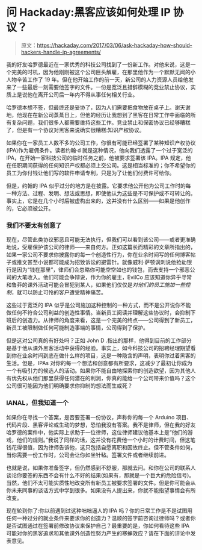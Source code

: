# 问 Hackaday:黑客应该如何处理 IP 协议？

> 原文：<https://hackaday.com/2017/03/06/ask-hackaday-how-should-hackers-handle-ip-agreements/>

我的好友哈罗德最近在一家优秀的科技公司找到了一份新工作。对他来说，这是一个完美的时机，因为他刚刚被这个公司巨头解雇，在那里他作为一个默默无闻的小人物辛苦工作了 19 年。但在他开始工作的前一天，新公司的人力资源人员给他发来了一些最后一刻需要他签字的文件。一份是宽泛且措辞模糊的竞业禁止协议，实质上是说他在离开公司后一年内不得从事任何相关行业。

哈罗德本想不签，但最终还是妥协了，因为人们需要把食物放在桌子上。谢天谢地，他现在在新公司蒸蒸日上，但他的经历让我想到了黑客在日常工作中面临的所有复杂问题，我们很多人都需要维持这些工作。竞业禁止和保密协议已经够糟糕了，但是有一个协议对黑客来说确实很糟糕:知识产权协议。

如果你在一家员工人数不多的公司工作，你很有可能已经签署了某种知识产权协议(IPA)作为雇佣条件。读者约翰·d 就是这种情况，他向我们透露了一个过于宽泛的 IPA，在开始一家科技公司的临时任务之前，他被要求签署该 IPA。IPA 规定，他在任职期间获得的任何知识产权都必须上交公司。这是相当标准的；你不希望你的员工为你付钱让他们写的软件申请专利，只是为了让他们付费许可给你。

但是，约翰的 IPA 似乎过分的地方是在披露。它要求他公开他为公司工作时的每一种方法、过程、发明、想法或思想，即使他认为这些是不可保护或不可转让的。事实上，它是在几个小时后被虚构出来的，这并没有什么区别——如果是他创作的，它必须被公开。

### 我们不要太有创意了

现在，尽管此类协议邪恶且可能无法执行，但我们可以看到该公司——或者更准确地说，受雇保护该公司的律师——来自何方。正如这篇长而精彩的文章所指出的，如果一家公司不要求你披露你的每一个创造性行为，你在业余时间写的任何博客帖子或推文甚至小说都可能成为招致诉讼的避雷针。就像威利·萨顿讽刺说他抢劫银行是因为“钱在那里”，律师们会忽略你可能空空如也的钱包，而去支持一个邪恶公司的大笔收入。他们可能会争辩说，作为你的雇主，EvilCo 应该知道你异乎寻常和鲁莽的课外活动可能会冒犯到某人，如果他们仅仅是*对他们的员工施加一些控制*，就可以防止可怜的客户遭受精神痛苦。

这些过于宽泛的 IPA 似乎是公司施加这种控制的一种方式，而不是公开说你不能做任何不符合公司利益的创造性事情。当新员工阅读并理解这些协议时，会抑制下班后的创造力。从律师的角度来看，这是一个完美的终点——公司得到了新员工，新员工被限制做任何可能制造事端的事情，公司得到了保护。

但是这对公司真的有好处吗？正如 John D .指出的那样，他得到目前的工作部分是基于他从课外黑客活动中获得的经验。事实上，如今科技公司的招聘经理期望看到你在业余时间到底在做什么样的项目，这是一种隐含的声明，表明你过着黑客的生活。但是，IPAs 对你的每一个想法和创意都有所要求，这减少了最初让你成为一个有吸引力的候选人的活动。如果你不能自由地探索你的创造欲望，因为其他人有优先权从他们那里获得任何潜在的利润，你真的能给一个公司带来价值吗？这个公司很可能因为他们明确要求你抑制的想法而生或死？

### IANAL，但我知道一个

如果你在寻找一个答案，是否要签署一份协议，声称你的每一个 Arduino 项目、代码片段、黑客评论或生动的梦想，恐怕我没有答案。我不是律师，但在我的好友哈罗德的案件中，他实际上求助于一位律师，这位律师建议他基本上是“他们的游戏，他们的规则。”我说了同样的话，这并没有花费他一个小时的计费时间，但这笔钱花得很值，因为律师告诉他，这只包括自愿离职和因故终止。但不管条件如何，当你需要一份工作时，公司会让你如坐针毡。签署文件或者继续前进。

也就是说，如果你准备签字，但仍然感到不舒服，那就去问。和你在公司的联系人谈论你要签的东西不会有什么不好的结果(如果有，那就是一个巨大的危险信号)。当然，他们不太可能实质性地改变所有新员工被要求签署的文件。但是你可能会从你未来同事的谈话方式中学到很多。如果没有人提出来，你就不能指望事情会有所改变。

现在轮到你了:你以前遇到过这种咄咄逼人的 IPA 吗？你的日常工作是不是试图用任何一种过分的就业条件来要求你的创造力？温顺的签字前咨询过律师吗？或者你是否试图通过在签署前修改协议来保护自己？最重要的是，你如何看待这些 IPA 可能对你的黑客追求和其他课外创造性努力产生的寒蝉效应？请在下面的评论中发表意见。
